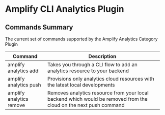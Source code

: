 # Amplify CLI Analytics Plugin

## Commands Summary

The current set of commands supported by the Amplify Analytics Category Plugin

| Command              | Description |
| --- | --- |
| amplify analytics add | Takes you through a CLI flow to add an analytics resource to your backend   |
| amplify analytics push | Provisions only analytics cloud resources with the latest local developments  |
| amplify analytics remove | Removes analytics resource from your local backend which would be removed from the cloud on the next push command |
